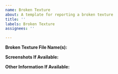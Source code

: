 ```yaml
---
name: Broken Texture
about: A template for reporting a broken texture
title: ''
labels: Broken Texture
assignees: ''

---
```


**Broken Texture File Name(s):**



**Screenshots If Available:**



**Other Information If Available:**
